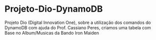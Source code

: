 # Projeto-Dio-DynamoDB
Projeto Dio (Digital Innovation One), sobre a utilização dos comandos do DynamoDB com ajuda do Prof. Cassiano Peres,
criamos uma tabela com Base no Album/Musicas da Bando Iron Maiden
